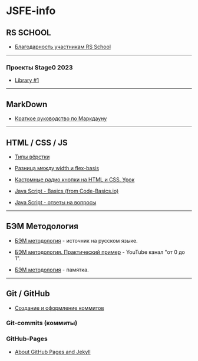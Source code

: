 # JSFE-info

## RS SCHOOL ##
- [Благодарность участникам RS School](https://app.rs.school/gratitude)
___

### Проекты Stage0 2023 ###
- [Library #1](https://rolling-scopes-school.github.io/alexandrturdiyev-JSFEPRESCHOOL2023Q2/library/)
___

## MarkDown
- [Краткое руководство по Маркдауну](https://paulradzkov.com/2014/markdown_cheatsheet/)
___

## HTML / CSS / JS ##
- [Типы вёрстки](https://likeit.pro/aktualnye-tipy-vyerstki.php)

- [Разница между width и flex-basis](https://medium.com/@stasonmars/%D1%80%D0%B0%D0%B7%D0%BD%D0%B8%D1%86%D0%B0-%D0%BC%D0%B5%D0%B6%D0%B4%D1%83-width-%D0%B8-flex-basis-f34e658ce6a2) 

- [Кастомные радио кнопки на HTML и CSS. Урок](https://www.youtube.com/watch?v=Cw6wOZNeqk0)

- [Java Script - Basics (from Code-Basics.io)](pages/java-script/js-basics.md)

- [Java Script - ответы на вопросы](pages/java-script/js-answers-on-questions.md)
___

## БЭМ Методология ##
- [БЭМ методология](https://ru.bem.info/methodology/) - источник на русском языке.

- [БЭМ методология. Практический пример](https://www.youtube.com/watch?v=Jrjwewef_Ws&t=1359s) - YouTube канал "от 0 до 1".

- [БЭМ методология](bem-metodology.md) - памятка.
___

## Git / GitHub ##

- [Создание и оформление коммитов](/pages/git-github/git-commits.md)

### Git-commits (коммиты)

### GitHub-Pages ###

- [About GitHub Pages and Jekyll](https://docs.github.com/en/pages/setting-up-a-github-pages-site-with-jekyll/about-github-pages-and-jekyll#building-your-site-locally)


